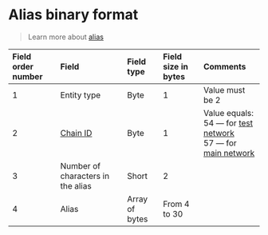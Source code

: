 # Alias binary format

> Learn more about [alias](/blockchain/alias.md)

| Field order number | Field | Field type | Field size in bytes | Comments |
| :--- | :--- | :--- | :--- | :--- |
| 1 | Entity type | Byte | 1 | Value must be 2 |
| 2 | [Chain ID](/blockchain/blockchain-network/chain-id.md)| Byte | 1 | Value equals:<br> 54 — for [test network](/blockchain/blockchain-network/test-network.md)<br> 57 — for [main network](/blockchain/blockchain-network/main-network.md) |
| 3 | Number of characters in the alias | Short | 2 | |
| 4 | Alias | Array of bytes	 | From 4 to 30 | | |
